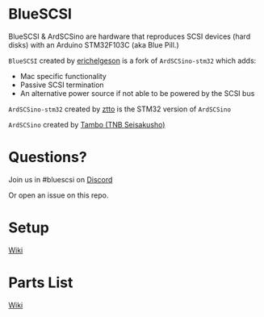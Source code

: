 # BlueSCSI

BlueSCSI & ArdSCSino are hardware that reproduces SCSI devices (hard disks) with an Arduino STM32F103C (aka Blue Pill.)

`BlueSCSI` created by [erichelgeson](https://github.com/erichelgeson) is a fork of `ArdSCSino-stm32` which adds:
* Mac specific functionality
* Passive SCSI termination
* An alternative power source if not able to be powered by the SCSI bus

`ArdSCSino-stm32` created by [ztto](https://github.com/ztto/ArdSCSino-stm32) is the STM32 version of `ArdSCSino`

`ArdSCSino` created by [Tambo (TNB Seisakusho)](https://twitter.com/h_koma2)

# Questions?

Join us in #bluescsi on [Discord](https://discord.gg/sTTYbGYy)

Or open an issue on this repo.

# Setup

[Wiki](https://github.com/erichelgeson/ArdSCSino-stm32/wiki#setup-arduino-ide)

# Parts List

[Wiki](https://github.com/erichelgeson/ArdSCSino-stm32/wiki#parts)

